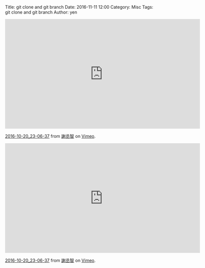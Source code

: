 Title: git clone and git branch
Date: 2016-11-11 12:00
Category: Misc
Tags: git clone and git branch
Author: yen

<iframe src="https://player.vimeo.com/video/191011275" width="640" height="360" frameborder="0" webkitallowfullscreen mozallowfullscreen allowfullscreen></iframe> <p><a href="https://vimeo.com/191011275">2016-10-20_23-06-37</a> from <a href="https://vimeo.com/user57033161">謝丞智</a> on <a href="https://vimeo.com">Vimeo</a>.</p>
<!-- PELICAN_END_SUMMARY -->


<iframe src="https://player.vimeo.com/video/191011275" width="640" height="360" frameborder="0" webkitallowfullscreen mozallowfullscreen allowfullscreen></iframe> <p><a href="https://vimeo.com/191011275">2016-10-20_23-06-37</a> from <a href="https://vimeo.com/user57033161">謝丞智</a> on <a href="https://vimeo.com">Vimeo</a>.</p>